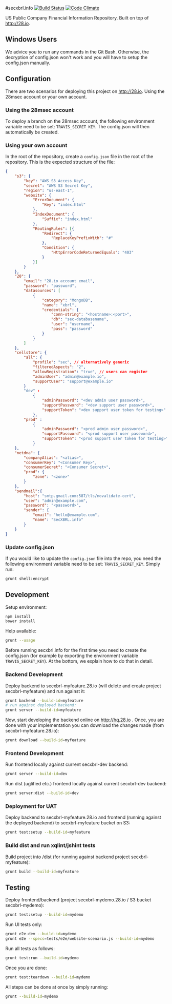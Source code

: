 #secxbrl.info
[![Build Status](http://img.shields.io/travis/28msec/secxbrl.info/master.svg?style=flat)](https://travis-ci.org/28msec/secxbrl.info) [![Code Climate](http://img.shields.io/codeclimate/github/28msec/secxbrl.info.svg?style=flat)](https://codeclimate.com/github/28msec/secxbrl.info)

US Public Company Financial Information Repository. Built on top of http://28.io.

## Windows Users

We advice you to run any commands in the Git Bash.
Otherwise, the decryption of config.json won't work and you will have to setup the config.json manually.

## Configuration
There are two scenarios for deploying this project on http://28.io. Using the 28msec account or your own account.

### Using the 28msec account
To deploy a branch on the 28msec account, the following environment variable need to be set: `TRAVIS_SECRET_KEY`. The
config.json will then automatically be created.

### Using your own account
In the root of the repository, create a `config.json` file in the root of the repository.
This is the expected structure of the file:
```json
{
    "s3": {
        "key": "AWS S3 Access Key",
        "secret": "AWS S3 Secret Key",
        "region": "us-east-1",
        "website": {
            "ErrorDocument": {
                "Key": "index.html"
            },
            "IndexDocument": {
                "Suffix": "index.html"
            },
            "RoutingRules": [{
                "Redirect": {
                    "ReplaceKeyPrefixWith": "#"
                },
                "Condition": {
                    "HttpErrorCodeReturnedEquals": "403"
                }
            }]
        }
    },
    "28": {
        "email": "28.io account email",
        "password": "password",
        "datasources": [
            {
                "category": "MongoDB",
                "name": "xbrl",
                "credentials": {
                    "conn-string": "<hostname>:<port>",
                    "db": "sec-databasename",
                    "user": "username",
                    "pass": "password"
                }
            }
        ]
    },
    "cellstore": {
        "all": {
            "profile": "sec", // alternatively generic
            "filteredAspects": "2",
            "allowRegistration": "true", // users can register
            "adminUser": "admin@example.io",
            "supportUser": "support@example.io"
        }
        "dev" :
            {
                "adminPassword": "<dev admin user password>",
                "supportPassword": "<dev support user password>",
                "supportToken": "<dev support user token for testing>"
            },
        "prod" :
            {
                "adminPassword": "<prod admin user password>",
                "supportPassword": "<prod support user password>",
                "supportToken": "<prod support user token for testing>"
            }
    },
    "netdna": {
        "companyAlias": "<alias>",
        "consumerKey": "<Consumer Key>",
        "consumerSecret": "<Consumer Secret>",
        "prod": {
            "zone": "<zone>"
        }
    },
    "sendmail":{
        "host": "smtp.gmail.com:587/tls/novalidate-cert",
        "user": "admin@example.com",
        "password": "<password>",
        "sender": {
            "email": "hello@example.com",
            "name": "SecXBRL.info"
        }
    }
}
```

### Update config.json
If you would like to update the `config.json` file into the repo, you need the following environment variable need to be set: `TRAVIS_SECRET_KEY`.
Simply run:
```bash
grunt shell:encrypt
```

## Development

Setup environment:

```bash
npm install
bower install
```

Help available:

```bash
grunt --usage
```

Before running secxbrl.info for the first time you need to create the config.json (for example by exporting the environment variable `TRAVIS_SECRET_KEY`).
At the bottom, we explain how to do that in detail.

### Backend Development

Deploy backend to secxbrl-myfeature.28.io (will delete and create project secxbrl-myfeature) and run against it:

```bash
grunt backend --build-id=myfeature
# run against deployed backend:
grunt server --build-id=myfeature
```

Now, start developing the backend online on http://hq.28.io . Once, you are done with your implementation
you can download the changes made (from secxbrl-myfeature.28.io):

```bash
grunt download --build-id=myfeature
```

### Frontend Development

Run frontend locally against current secxbrl-dev backend:

```bash
grunt server --build-id=dev
```

Run dist (uglified etc.) frontend locally against current secxbrl-dev backend:

```bash
grunt server:dist --build-id=dev
```

### Deployment for UAT

Deploy backend to secxbrl-myfeature.28.io and frontend (running against the deployed backend) to secxbrl-myfeature bucket on S3:

```bash
grunt test:setup --build-id=myfeature
```

### Build dist and run xqlint/jshint tests

Build project into /dist (for running against backend project secxbrl-myfeature):

```bash
grunt build --build-id=myfeature
```

## Testing
Deploy frontend/backend (project secxbrl-mydemo.28.io / S3 bucket secxbrl-mydemo):

```bash
grunt test:setup --build-id=mydemo
```

Run UI tests only:
```bash
grunt e2e-dev --build-id=mydemo
grunt e2e --specs=tests/e2e/website-scenario.js --build-id=mydemo
```

Run all tests as follows:
```bash
grunt test:run --build-id=mydemo
```

Once you are done:
```bash
grunt test:teardown --build-id=mydemo
```

All steps can be done at once by simply running:
```bash
grunt --build-id=mydemo
```